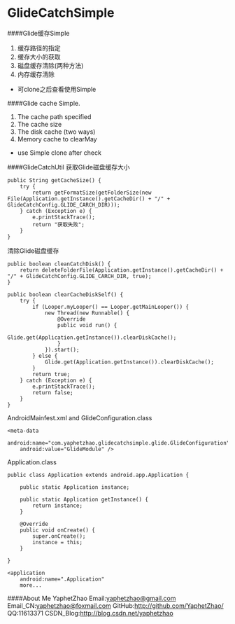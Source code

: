 # GlideCatchSimple

####Glide缓存Simple

1. 缓存路径的指定
2. 缓存大小的获取
3. 磁盘缓存清除(两种方法)
4. 内存缓存清除

* 可clone之后查看使用Simple

####Glide cache Simple.

1. The cache path specified
2. The cache size
3. The disk cache (two ways)
4. Memory cache to clearMay

* use Simple clone after check

####GlideCatchUtil
获取Glide磁盘缓存大小
```
public String getCacheSize() {
    try {
        return getFormatSize(getFolderSize(new File(Application.getInstance().getCacheDir() + "/" + GlideCatchConfig.GLIDE_CARCH_DIR)));
    } catch (Exception e) {
        e.printStackTrace();
        return "获取失败";
    }
}
```
清除Glide磁盘缓存
```
public boolean cleanCatchDisk() {
    return deleteFolderFile(Application.getInstance().getCacheDir() + "/" + GlideCatchConfig.GLIDE_CARCH_DIR, true);
}

public boolean clearCacheDiskSelf() {
    try {
        if (Looper.myLooper() == Looper.getMainLooper()) {
            new Thread(new Runnable() {
                @Override
                public void run() {
                    Glide.get(Application.getInstance()).clearDiskCache();
                }
            }).start();
        } else {
            Glide.get(Application.getInstance()).clearDiskCache();
        }
        return true;
    } catch (Exception e) {
        e.printStackTrace();
        return false;
    }
}
```
AndroidMainfest.xml and GlideConfiguration.class
```
<meta-data
    android:name="com.yaphetzhao.glidecatchsimple.glide.GlideConfiguration"
    android:value="GlideModule" />
```
Application.class
```
public class Application extends android.app.Application {

    public static Application instance;

    public static Application getInstance() {
        return instance;
    }

    @Override
    public void onCreate() {
        super.onCreate();
        instance = this;
    }

}

<application
    android:name=".Application"
    more...
```

####About Me
YaphetZhao
Email:yaphetzhao@gmail.com
Email_CN:yaphetzhao@foxmail.com
GitHub:http://github.com/YaphetZhao/
QQ:11613371
CSDN_Blog:http://blog.csdn.net/yaphetzhao